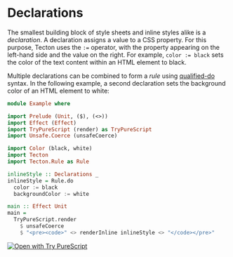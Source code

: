 # Declarations

The smallest building block of style sheets and inline styles alike is a _declaration_. A declaration assigns a value to a CSS property. For this purpose, Tecton uses the `:=` operator, with the property appearing on the left-hand side and the value on the right. For example, `color := black` sets the color of the text content within an HTML element to black.

Multiple declarations can be combined to form a _rule_ using [qualified-do](https://jordanmartinez.github.io/purescript-jordans-reference-site/content/11-Syntax/06-Modifying-Do-Ado-Syntax-Sugar/src/13-Qualified-Do-ps.html) syntax. In the following example, a second declaration sets the background color of an HTML element to white:

```haskell
module Example where

import Prelude (Unit, ($), (<>))
import Effect (Effect)
import TryPureScript (render) as TryPureScript
import Unsafe.Coerce (unsafeCoerce)

import Color (black, white)
import Tecton
import Tecton.Rule as Rule

inlineStyle :: Declarations _
inlineStyle = Rule.do
  color := black
  backgroundColor := white

main :: Effect Unit
main =
  TryPureScript.render
    $ unsafeCoerce
    $ "<pre><code>" <> renderInline inlineStyle <> "</code></pre>"
```

[![Open with Try PureScript](https://shields.io/badge/-Open%20in%20Try%20PureScript-303748?logo=data:image/png;base64,iVBORw0KGgoAAAANSUhEUgAAABAAAAAQCAYAAAAf8/9hAAAAAXNSR0IArs4c6QAAAERlWElmTU0AKgAAAAgAAYdpAAQAAAABAAAAGgAAAAAAA6ABAAMAAAABAAEAAKACAAQAAAABAAAAEKADAAQAAAABAAAAEAAAAAA0VXHyAAAArElEQVQ4EeWRzQ6CMBCECSJnwOfiwN2YmCgn49F49cnrzNLdDFhfQDdpd+fbH2hbVf9lKaUaizZ/PTmSByv53I5AO8FjcQgKWqyXFGrYs0nAFEMAn0wEKARIN45ZSzMNfza1bHu4u2gNOzYIuFDMDnKyc73xN2gOdzv51w2YWKbHbzpTn7sfwQAmH0mIuHe98bzYNho1QGKUYr41n6xkg/atYlRfc0e9Svy+eAM93kRyOW/z2AAAAABJRU5ErkJggg==&style=flat)](https://try.purescript.org/?code=LYewJgrgNgpgBAUQB4ENgAdZwO4AsYBOMAUMQJYYgEAucACkVBGPABQCqAdmdQDRysAJAEp+rADwA+YcPKUaiAGaKYAY1qsEytdVkV0VWgBUCATzoQiAZVUEy6DUU4sCwuCgDOcE+cswbdg5yBgpcHigqAHQAwiCEqmwQnOEqsfEwssGGcLFQVAIARlAoqgDW-Hg8GVkKRjognDXG9ZyRAErQ8J5wHbCkZJxQA-7UplgAXONwACJqxQQo1GQNXgD65IPDVqNYALw9nZFgIMRwcKogeQRw4-tFJaWncAUPAOYEIElgufm3OLhVUjAFADG5TLQqdRwLg8YjA0G7J4+CzWWz2aiRJwuJ5nQRwJIpGBpAgJHFwPEAInE6CIknEFxYkgpcCkcCxhAAkptOPABkMedsxvBWVSAPQMmB00U0yUUoA)